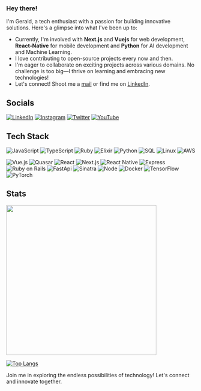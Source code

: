 ### Hey there! 

I'm Gerald, a tech enthusiast with a passion for building innovative solutions. Here's a glimpse into what I've been up to:

- Currently, I'm involved with **Next.js** and **Vuejs** for web development, **React-Native** for mobile development and **Python** for AI development and Machine Learning.
- I love contributing to open-source projects every now and then.
- I'm eager to collaborate on exciting projects across various domains. No challenge is too big—I thrive on learning and embracing new technologies!
- Let's connect! Shoot me a [mail](mailto:geraldaddey@yahoo.com)
 or find me on [LinkedIn](https://www.linkedin.com/in/geraldaddey/).

## Socials

[![LinkedIn](https://img.shields.io/badge/LinkedIn-Connect-blue)](https://www.linkedin.com/in/geraldaddey/) [![Instagram](https://img.shields.io/badge/Instagram-Follow-orange)](https://www.instagram.com/__quansah/) [![Twitter](https://img.shields.io/badge/Twitter-Follow-blue)](https://twitter.com/__quansah) [![YouTube](https://img.shields.io/badge/YouTube-Subscribe-red)](https://www.youtube.com/c/QuansahTVchannel)

## Tech Stack

![JavaScript](https://img.shields.io/badge/-JavaScript-yellow?style=flat-square&logo=javascript&logoColor=white)
![TypeScript](https://img.shields.io/badge/-TypeScript-007ACC?style=flat-square&logo=typescript&logoColor=white)
![Ruby](https://img.shields.io/badge/-Ruby-CC342D?style=flat-square&logo=ruby&logoColor=white)
![Elixir](https://img.shields.io/badge/-Elixir-4B275F?style=flat-square&logo=elixir&logoColor=white)
![Python](https://img.shields.io/badge/-Python-3776AB?style=flat-square&logo=python&logoColor=white)
![SQL](https://img.shields.io/badge/SQL-025E8C?style=flat-square&logo=amazon-dynamodb&logoColor=white)
![Linux](https://img.shields.io/badge/-Linux-FCC624?style=flat-square&logo=linux&logoColor=black)
![AWS](https://img.shields.io/badge/AWS-232F3E?style=flat-square&logo=amazon-aws&logoColor=white)

![Vue.js](https://img.shields.io/badge/Vue.js-4FC08D?style=flat-square&logo=vue.js&logoColor=white)
![Quasar](https://img.shields.io/badge/Quasar-1976D2?style=flat-square&logo=quasar&logoColor=white)
![React](https://img.shields.io/badge/-React-61DAFB?style=flat-square&logo=react&logoColor=white)
![Next.js](https://img.shields.io/badge/Next.js-000000?style=flat-square&logo=next.js&logoColor=white)
![React Native](https://img.shields.io/badge/React_Native-61DAFB?style=flat-square&logo=react&logoColor=white)
![Express](https://img.shields.io/badge/Express.js-000000?style=flat-square&logo=express&logoColor=white)
![Ruby on Rails](https://img.shields.io/badge/-Ruby%20on%20Rails-CC0000?style=flat-square&logo=ruby-on-rails&logoColor=white)
![FastApi](https://img.shields.io/badge/-FastAPI-009688?style=flat-square&logo=fastapi&logoColor=white)
![Sinatra](https://img.shields.io/badge/-Sinatra-CC342D?style=flat-square&logo=sinatra&logoColor=white)
![Node](https://img.shields.io/badge/-Node.js-43853D?style=flat-square&logo=node.js&logoColor=white)
![Docker](https://img.shields.io/badge/Docker-2496ED?style=flat-square&logo=docker&logoColor=white)
![TensorFlow](https://img.shields.io/badge/TensorFlow-FF6F00?style=flat-square&logo=tensorflow&logoColor=white)
![PyTorch](https://img.shields.io/badge/PyTorch-EE4C2C?style=flat-square&logo=pytorch&logoColor=white)


## Stats
<img width=400 src='https://github-readme-stats.vercel.app/api?username=geraldaddey&theme=dracula&show_icons=true&hide_border=false&count_private=true' />



[![Top Langs](https://github-readme-stats.vercel.app/api/top-langs/?username=geraldaddey\&layout=donut&size_weight=0.5&count_weight=0.5&langs_count=8&card_width=400px\&include_all_commits=true)](https://github.com/geraldaddey/github-readme-stats)


Join me in exploring the endless possibilities of technology! Let's connect and innovate together.
